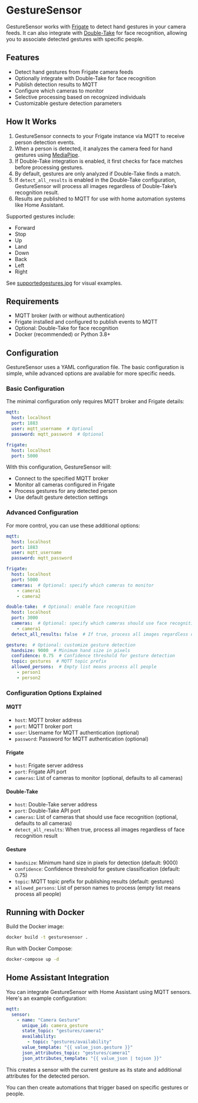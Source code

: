 # GestureSensor

GestureSensor works with [Frigate](https://frigate.video/) to detect hand gestures in your camera feeds. It can also integrate with [Double-Take](https://github.com/jakowenko/double-take) for face recognition, allowing you to associate detected gestures with specific people.

## Features

- Detect hand gestures from Frigate camera feeds
- Optionally integrate with Double-Take for face recognition
- Publish detection results to MQTT
- Configure which cameras to monitor
- Selective processing based on recognized individuals
- Customizable gesture detection parameters

## How It Works

1. GestureSensor connects to your Frigate instance via MQTT to receive person detection events.
2. When a person is detected, it analyzes the camera feed for hand gestures using [MediaPipe](https://google.github.io/mediapipe/).
3. If Double-Take integration is enabled, it first checks for face matches before processing gestures.
4. By default, gestures are only analyzed if Double-Take finds a match.
5. If `detect_all_results` is enabled in the Double-Take configuration, GestureSensor will process all images regardless of Double-Take’s recognition result.
6. Results are published to MQTT for use with home automation systems like Home Assistant.

Supported gestures include:
- Forward
- Stop
- Up
- Land
- Down
- Back
- Left
- Right

See [supportedgestures.jpg](./supportedgestures.jpg) for visual examples.

## Requirements

- MQTT broker (with or without authentication)
- Frigate installed and configured to publish events to MQTT
- Optional: Double-Take for face recognition
- Docker (recommended) or Python 3.8+

## Configuration

GestureSensor uses a YAML configuration file. The basic configuration is simple, while advanced options are available for more specific needs.

### Basic Configuration

The minimal configuration only requires MQTT broker and Frigate details:

```yaml
mqtt:
  host: localhost
  port: 1883
  user: mqtt_username  # Optional
  password: mqtt_password  # Optional

frigate:
  host: localhost
  port: 5000
```

With this configuration, GestureSensor will:
- Connect to the specified MQTT broker
- Monitor all cameras configured in Frigate
- Process gestures for any detected person
- Use default gesture detection settings

### Advanced Configuration

For more control, you can use these additional options:

```yaml
mqtt:
  host: localhost
  port: 1883
  user: mqtt_username
  password: mqtt_password

frigate:
  host: localhost
  port: 5000
  cameras:  # Optional: specify which cameras to monitor
    - camera1
    - camera2

double-take:  # Optional: enable face recognition
  host: localhost
  port: 3000
  cameras:  # Optional: specify which cameras should use face recognition
    - camera1
  detect_all_results: false  # If true, process all images regardless of Double-Take's recognition result

gesture:  # Optional: customize gesture detection
  handsize: 9000  # Minimum hand size in pixels
  confidence: 0.75  # Confidence threshold for gesture detection
  topic: gestures  # MQTT topic prefix
  allowed_persons:  # Empty list means process all people
    - person1
    - person2
```

### Configuration Options Explained

#### MQTT
- `host`: MQTT broker address
- `port`: MQTT broker port
- `user`: Username for MQTT authentication (optional)
- `password`: Password for MQTT authentication (optional)

#### Frigate
- `host`: Frigate server address
- `port`: Frigate API port
- `cameras`: List of cameras to monitor (optional, defaults to all cameras)

#### Double-Take
- `host`: Double-Take server address
- `port`: Double-Take API port
- `cameras`: List of cameras that should use face recognition (optional, defaults to all cameras)
- `detect_all_results`: When true, process all images regardless of face recognition result

#### Gesture
- `handsize`: Minimum hand size in pixels for detection (default: 9000)
- `confidence`: Confidence threshold for gesture classification (default: 0.75)
- `topic`: MQTT topic prefix for publishing results (default: gestures)
- `allowed_persons`: List of person names to process (empty list means process all people)

## Running with Docker

Build the Docker image:

```bash
docker build -t gesturesensor .
```

Run with Docker Compose:

```bash
docker-compose up -d
```

## Home Assistant Integration

You can integrate GestureSensor with Home Assistant using MQTT sensors. Here's an example configuration:

```yaml
mqtt:
  sensor:
    - name: "Camera Gesture"
      unique_id: camera_gesture
      state_topic: "gestures/camera1"
      availability:
        - topic: "gestures/availability"
      value_template: "{{ value_json.gesture }}"
      json_attributes_topic: "gestures/camera1"
      json_attributes_template: "{{ value_json | tojson }}"
```

This creates a sensor with the current gesture as its state and additional attributes for the detected person.

You can then create automations that trigger based on specific gestures or people.
